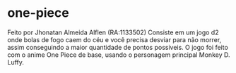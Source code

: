 # one-piece 
Feito por Jhonatan Almeida Alflen (RA:1133502)
Consiste em um jogo d2 onde bolas de fogo caem do céu e você precisa desviar para não morrer, assim conseguindo a maior quantidade de pontos possiveis. 
O jogo foi feito com o anime One Piece de base, usando o personagem principal Monkey D. Luffy.
